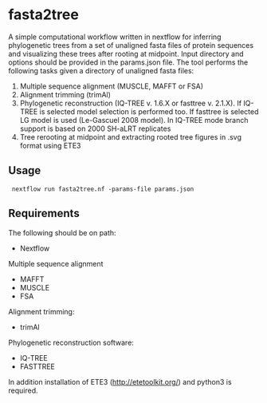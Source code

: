 # fasta2tree
A simple computational workflow written in nextflow for inferring phylogenetic trees from a set of unaligned fasta files of protein sequences and visualizing these trees after rooting at midpoint. Input directory and options should be provided in the params.json file. The tool performs the following tasks given a directory of unaligned fasta files:
1. Multiple sequence alignment (MUSCLE, MAFFT or FSA)
2. Alignment trimming (trimAl)
3. Phylogenetic reconstruction (IQ-TREE v. 1.6.X or fasttree v. 2.1.X). If IQ-TREE is selected model selection is performed too. If fasttree is selected LG model is used (Le-Gascuel 2008 model).
   In IQ-TREE mode branch support is based on 2000 SH-aLRT replicates
5. Tree rerooting at midpoint and extracting rooted tree figures in .svg format using ETE3

## Usage
``` nextflow run fasta2tree.nf -params-file params.json```

## Requirements
The following should be on path:
- Nextflow

Multiple sequence alignment
- MAFFT
- MUSCLE
- FSA

Alignment trimming:
- trimAl

Phylogenetic reconstruction software:
- IQ-TREE
- FASTTREE

In addition installation of ETE3 (http://etetoolkit.org/) and python3 is required.
